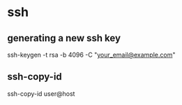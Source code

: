 # ssh
## generating a new ssh key
ssh-keygen -t rsa -b 4096 -C "your_email@example.com"
## ssh-copy-id
ssh-copy-id user@host

